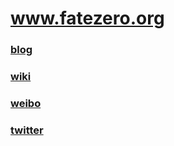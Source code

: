 # www.fatezero.org

### [blog](http://blog.fatezero.org)
### [wiki](http://wiki.fatezero.org)
### [weibo](http://weibo.com/fatez3r0)
### [twitter](https://twitter.com/fatez3r0)
